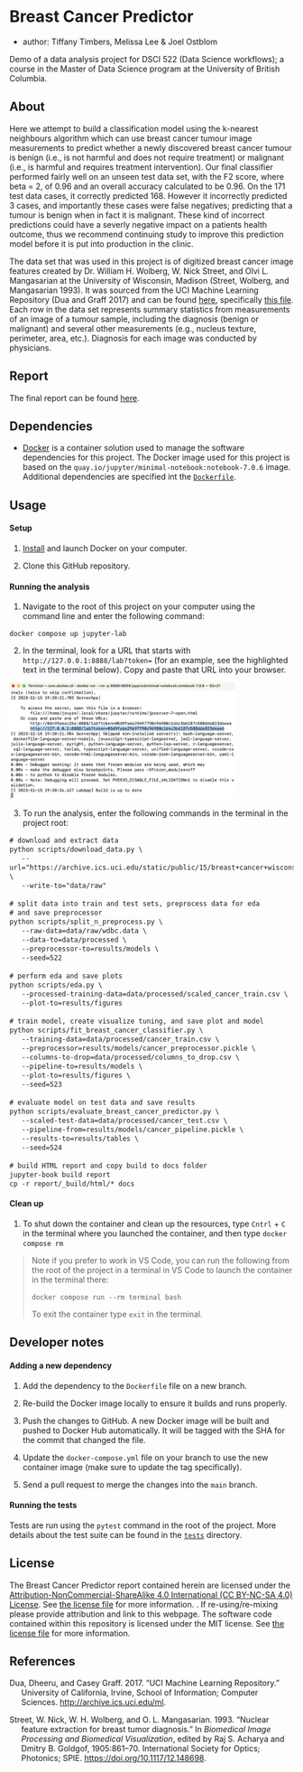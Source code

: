 # Breast Cancer Predictor

  - author: Tiffany Timbers, Melissa Lee & Joel Ostblom

Demo of a data analysis project for DSCI 522 (Data Science workflows); a
course in the Master of Data Science program at the University of
British Columbia.

## About

Here we attempt to build a classification model using the k-nearest neighbours algorithm which can use breast cancer tumour image measurements to predict whether a newly discovered breast cancer tumour is benign (i.e., is not harmful and does not require treatment) or malignant (i.e., is harmful and requires treatment intervention). Our final classifier performed fairly well on an unseen test data set, with the F2 score, where beta = 2, of 0.96 and an overall accuracy calculated to be 0.96. On the 171 test data cases, it correctly predicted 168.
However it incorrectly predicted 3 cases, and importantly these cases were false negatives; predicting that a tumour is benign when in fact it is malignant. These kind of incorrect predictions could have a severly negative impact on a patients health outcome, thus we recommend continuing study to improve this prediction model before it is put into production in the clinic.


The data set that was used in this project is of digitized breast cancer
image features created by Dr. William H. Wolberg, W. Nick Street, and
Olvi L. Mangasarian at the University of Wisconsin, Madison (Street,
Wolberg, and Mangasarian 1993). It was sourced from the UCI Machine
Learning Repository (Dua and Graff 2017) and can be found
[here](https://archive.ics.uci.edu/ml/datasets/Breast+Cancer+Wisconsin+\(Diagnostic\)),
specifically [this
file](http://mlr.cs.umass.edu/ml/machine-learning-databases/breast-cancer-wisconsin/wdbc.data).
Each row in the data set represents summary statistics from measurements
of an image of a tumour sample, including the diagnosis (benign or
malignant) and several other measurements (e.g., nucleus texture,
perimeter, area, etc.). Diagnosis for each image was conducted by
physicians.

## Report

The final report can be found
[here](https://ttimbers.github.io/breast_cancer_predictor_py/).

## Dependencies

- [Docker](https://www.docker.com/) is a container solution 
used to manage the software dependencies for this project.
The Docker image used for this project is based on the
`quay.io/jupyter/minimal-notebook:notebook-7.0.6` image.
Additional dependencies are specified int the [`Dockerfile`](Dockerfile).

## Usage

#### Setup

1. [Install](https://www.docker.com/get-started/) 
and launch Docker on your computer.

2. Clone this GitHub repository.

#### Running the analysis

1. Navigate to the root of this project on your computer using the
   command line and enter the following command:

``` 
docker compose up jupyter-lab
```

2. In the terminal, look for a URL that starts with 
`http://127.0.0.1:8888/lab?token=` 
(for an example, see the highlighted text in the terminal below). 
Copy and paste that URL into your browser.

<img src="img/jupyter-container-web-app-launch-url.png" width=400>

3. To run the analysis,
enter the following commands in the terminal in the project root:

```
# download and extract data
python scripts/download_data.py \
   --url="https://archive.ics.uci.edu/static/public/15/breast+cancer+wisconsin+original.zip" \
   --write-to="data/raw"

# split data into train and test sets, preprocess data for eda 
# and save preprocessor
python scripts/split_n_preprocess.py \
   --raw-data=data/raw/wdbc.data \
   --data-to=data/processed \
   --preprocessor-to=results/models \
   --seed=522

# perform eda and save plots
python scripts/eda.py \
   --processed-training-data=data/processed/scaled_cancer_train.csv \
   --plot-to=results/figures

# train model, create visualize tuning, and save plot and model
python scripts/fit_breast_cancer_classifier.py \
   --training-data=data/processed/cancer_train.csv \
   --preprocessor=results/models/cancer_preprocessor.pickle \
   --columns-to-drop=data/processed/columns_to_drop.csv \
   --pipeline-to=results/models \
   --plot-to=results/figures \
   --seed=523

# evaluate model on test data and save results
python scripts/evaluate_breast_cancer_predictor.py \
   --scaled-test-data=data/processed/cancer_test.csv \
   --pipeline-from=results/models/cancer_pipeline.pickle \
   --results-to=results/tables \
   --seed=524

# build HTML report and copy build to docs folder
jupyter-book build report
cp -r report/_build/html/* docs
```

#### Clean up

1. To shut down the container and clean up the resources, 
type `Cntrl` + `C` in the terminal
where you launched the container, and then type `docker compose rm`

> Note if you prefer to work in VS Code, you can run the following 
> from the root of the project in a terminal in VS Code 
> to launch the container in the terminal there:
>
> ```
> docker compose run --rm terminal bash
>```
>
> To exit the container type `exit` in the terminal.

## Developer notes

#### Adding a new dependency

1. Add the dependency to the `Dockerfile` file on a new branch.

2. Re-build the Docker image locally to ensure it builds and runs properly.

3. Push the changes to GitHub. A new Docker
   image will be built and pushed to Docker Hub automatically.
   It will be tagged with the SHA for the commit that changed the file.

4. Update the `docker-compose.yml` file on your branch to use the new
   container image (make sure to update the tag specifically).

5. Send a pull request to merge the changes into the `main` branch. 

#### Running the tests
Tests are run using the `pytest` command in the root of the project.
More details about the test suite can be found in the 
[`tests`](tests) directory.

## License

The Breast Cancer Predictor report contained herein are licensed under the
[Attribution-NonCommercial-ShareAlike 4.0 International (CC BY-NC-SA 4.0) License](https://creativecommons.org/licenses/by-nc-sa/4.0/).
See [the license file](LICENSE.md) for more information. . If
re-using/re-mixing please provide attribution and link to this webpage.
The software code contained within this repository is licensed under the
MIT license. See [the license file](LICENSE.md) for more information.

## References

<div id="refs" class="references hanging-indent">

<div id="ref-Dua2019">

Dua, Dheeru, and Casey Graff. 2017. “UCI Machine Learning Repository.”
University of California, Irvine, School of Information; Computer
Sciences. <http://archive.ics.uci.edu/ml>.

</div>

<div id="ref-Streetetal">

Street, W. Nick, W. H. Wolberg, and O. L. Mangasarian. 1993. “Nuclear
feature extraction for breast tumor diagnosis.” In *Biomedical Image
Processing and Biomedical Visualization*, edited by Raj S. Acharya and
Dmitry B. Goldgof, 1905:861–70. International Society for Optics;
Photonics; SPIE. <https://doi.org/10.1117/12.148698>.

</div>

</div>
